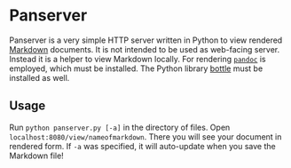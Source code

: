 # Panserver

Panserver is a very simple HTTP server written in Python to view rendered [Markdown](https://en.wikipedia.org/wiki/Markdown) documents.
It is not intended to be used as web-facing server. Instead it is a helper to view Markdown locally. For rendering [`pandoc`](http://pandoc.org/) is employed, which must be installed. The Python library [bottle](https://bottlepy.org/docs/dev/) must be installed as well.

## Usage

Run `python panserver.py [-a]` in the directory of files. Open `localhost:8080/view/nameofmarkdown`. There you will see your document in rendered form. If `-a` was specified, it will auto-update when you save the Markdown file!
